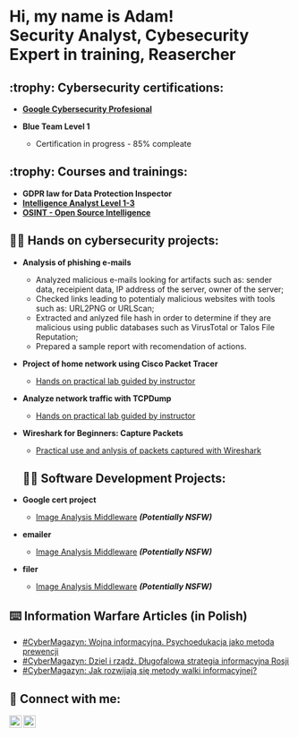 <h1>Hi, my name is Adam! <br/><a>Security Analyst</a>, <a>Cybesecurity Expert in training</a>, Reasercher</a></h1>

<h2> :trophy: Cybersecurity certifications:</h2>

- [<b>Google Cybersecurity Profesional</b>](https://coursera.org/share/1b16e1882444d895a2124238abe8bc10)

- <b>Blue Team Level 1</b>
  - Certification in progress - 85% compleate

<h2> :trophy: Courses and trainings:</h2>

- <b>GDPR law for Data Protection Inspector</b>
- [<b>Intelligence Analyst Level 1-3</b>](https://www.udemy.com/certificate/UC-587504fb-2db0-434e-b5e6-f2c722662ce9/)
- [<b>OSINT - Open Source Intelligence</b>](https://www.udemy.com/certificate/UC-b185449a-3135-464f-864c-2e58c34e3b2f/)

  
<h2>👨‍💻 Hands on cybersecurity projects:</h2>

- <b>Analysis of phishing e-mails</b>
  - Analyzed malicious e-mails looking for artifacts such as: sender data, receipient data, IP address of the server, owner of the server;
  - Checked links leading to potentialy malicious websites with tools such as: URL2PNG or URLScan;
  - Extracted and anlyzed file hash in order to determine if they are malicious using public databases such as VirusTotal or Talos File Reputation;
  - Prepared a sample report with recomendation of actions.
- <b>Project of home network using Cisco Packet Tracer</b>
  - [Hands on practical lab guided by instructor](https://coursera.org/share/311cc17ff9773fe31531f8acae3ac83d)
- <b>Analyze network traffic with TCPDump</b>
  - [Hands on practical lab guided by instructor](https://coursera.org/share/311cc17ff9773fe31531f8acae3ac83d)
- <b>Wireshark for Beginners: Capture Packets</b>
  - [Practical use and anlysis of packets captured with Wireshark](https://coursera.org/share/6e8b929f9dcb0e8dedf16d0aa73b7cfc)

 
  <h2>👨‍💻 Software Development Projects:</h2>
- <b>Google cert project</b>
  - [Image Analysis Middleware](https://github.com/joshmadakor1/4chan-Image-Analysis-Middleware-C964) <b><i>(Potentially NSFW)</b></i>
- <b>emailer</b>
  - [Image Analysis Middleware](https://github.com/joshmadakor1/4chan-Image-Analysis-Middleware-C964) <b><i>(Potentially NSFW)</b></i>
- <b>filer</b>
  - [Image Analysis Middleware](https://github.com/joshmadakor1/4chan-Image-Analysis-Middleware-C964) <b><i>(Potentially NSFW)</b></i>

<h2> ⌨️ Information Warfare Articles (in Polish)</h2>

- [#CyberMagazyn: Wojna informacyjna. Psychoedukacja jako metoda prewencji](https://cyberdefence24.pl/cyberbezpieczenstwo/cybermagazyn-wojna-informacyjna-psychoedukacja-jako-metoda-prewencji)
- [#CyberMagazyn: Dziel i rządź. Długofalowa strategia informacyjna Rosji](https://cyberdefence24.pl/cyberbezpieczenstwo/cybermagazyn-dziel-i-rzadz-dlugofalowa-strategia-informacyjna-rosji )
- [#CyberMagazyn: Jak rozwijają się metody walki informacyjnej?](https://cyberdefence24.pl/cyberbezpieczenstwo/cybermagazyn-jak-rozwijaja-sie-metody-walki-informacyjnej)


<h2> 🤳 Connect with me:</h2>

[<img align="left" alt="AdamSados | Twitter" width="22px" src="https://cdn.jsdelivr.net/npm/simple-icons@v3/icons/twitter.svg" />][twitter]
[<img align="left" alt="AdamSadowski | LinkedIn" width="22px" src="https://cdn.jsdelivr.net/npm/simple-icons@v3/icons/linkedin.svg" />][linkedin]


[twitter]: https://twitter.com/AdamSados
[linkedin]: https://www.linkedin.com/in/adam-sadowski-b137ba62/
<!--
**joshmadakor1/joshmadakor1** is a ✨ _special_ ✨ repository because its `README.md` (this file) appears on your GitHub profile.

Here are some ideas to get you started:

- 🔭 I’m currently working on ...
- 🌱 I’m currently learning ...
- 👯 I’m looking to collaborate on ...
- 🤔 I’m looking for help with ...
- 💬 Ask me about ...
- 📫 How to reach me: ...
- 😄 Pronouns: ...
- ⚡ Fun fact: ...
-->
